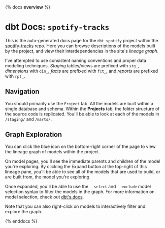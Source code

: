 {% docs __overview__ %}

# dbt Docs: `spotify-tracks`

This is the auto-generated docs page for the `dbt_spotify` project within the [spotify-tracks](https://github.com/ndrewwm/spotify-tracks) repo. Here you can browse descriptions of the models built by the project, and view their interdependencies in the site's *lineage graph*.

I've attempted to use consistent naming conventions and proper data modeling techniques. *Staging* tables/views are prefixed with `stg_`, *dimensions* with `dim_`, *facts* are prefixed with `fct_`, and *reports* are prefixed with `rpt_`.

## Navigation

You should primarily use the `Project` tab. All the models are built within a single database and schema. Within the **Projects** tab, the folder structure of the source code is replicated. You'll be able to look at each of the models in `/staging/` and `/marts/`.

## Graph Exploration

You can click the blue icon on the bottom-right corner of the page to view the lineage graph of models within the project.

On model pages, you'll see the immediate parents and children of the model you're exploring. By clicking the Expand button at the top-right of this lineage pane, you'll be able to see all of the models that are used to build, or are built from, the model you're exploring.

Once expanded, you'll be able to use the `--select` and `--exclude` model selection syntax to filter the models in the graph. For more information on model selection, check out [dbt's docs](https://docs.getdbt.com/docs/model-selection-syntax).

Note that you can also right-click on models to interactively filter and explore the graph.

{% enddocs %}
